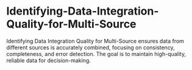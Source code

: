 # Identifying-Data-Integration-Quality-for-Multi-Source
Identifying Data Integration Quality for Multi-Source ensures data from different sources is accurately combined, focusing on consistency, completeness, and error detection. The goal is to maintain high-quality, reliable data for decision-making.
